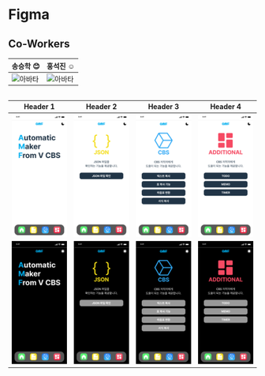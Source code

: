 # Figma

## Co-Workers

| 송승학 :blush:                                             | 홍석진 :relaxed:                                         |
| :--------------------------------------------------------- | :------------------------------------------------------- |
| ![아바타](https://avatars.githubusercontent.com/Pisodev77) | ![아바타](https://avatars.githubusercontent.com/hongoov) |

##

| Header 1                 | Header 2                         | Header 3                        | Header 4                             |
| ------------------------ | -------------------------------- | ------------------------------- | ------------------------------------ |
| ![](./assets/HOME.svg)   | ![](./assets/JSON-DEFAULT.svg)   | ![](./assets/CBS-DEFAULT.svg)   | ![](./assets/ADDITIONAL-DEFAULT.svg) |
| ![](./assets/HOME-1.svg) | ![](./assets/JSON-DEFAULT-1.svg) | ![](./assets/CBS-DEFAULT-1.svg) | ![](./assets/FUNCTION-DEFAULT.svg)   |
